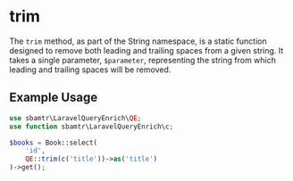 # trim

The `trim` method, as part of the String namespace, is a static function designed to remove both leading and trailing
spaces from a given string. It takes a single parameter, `$parameter`, representing the string from which leading and
trailing spaces will be removed.

## Example Usage

```php
use sbamtr\LaravelQueryEnrich\QE;
use function sbamtr\LaravelQueryEnrich\c;

$books = Book::select(
    'id',
    QE::trim(c('title'))->as('title')
)->get();
```